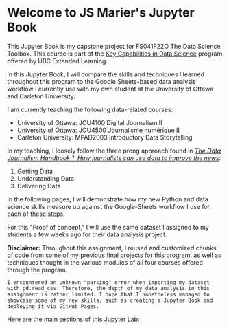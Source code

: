 # Welcome to JS Marier's Jupyter Book

This Jupyter Book is my capstone project for FS041F22O The Data Science Toolbox. This course is part of the [Key Capabilities in Data Science](https://extendedlearning.ubc.ca/programs/key-capabilities-data-science) program offered by UBC Extended Learning.

In this Jupyter Book, I will compare the skills and techniques I learned throughout this program to the Google Sheets-based data analysis workflow I currently use with my own student at the University of Ottawa and Carleton University.

I am currently teaching the following data-related courses:

- University of Ottawa: JOU4100 Digital Journalism II
- University of Ottawa: JOU4500 Journalisme numérique II
- Carleton University: MPAD2003 Introductory Data Storytelling

In my teaching, I loosely follow the three prong approach found in *[The Data Journalism Handbook 1: How journalists can use data to improve the news](https://datajournalism.com/read/handbook/one)*:

1. Getting Data
1. Understanding Data
1. Delivering Data

In the following pages, I will demonstrate how my new Python and data science skills measure up against the Google-Sheets workflow I use for each of these steps.

For this "Proof of concept," I will use the same dataset I assigned to my students a few weeks ago for their data analysis project.

**Disclaimer:** Throughout this assignment, I reused and customized chunks of code from some of my previous final projects for this program, as well as techniques thought in the various modules of all four courses offered through the program.

```{warning}
I encountered an unknown "parsing" error when importing my dataset with pd.read_csv. Therefore, the depth of my data analysis in this assignment is rather limited. I hope that I nonetheless managed to showcase some of my new skills, such as creating a Jupyter Book and deploying it via GitHub Pages.
```

Here are the main sections of this Jupyter Lab:

```{tableofcontents}
```
